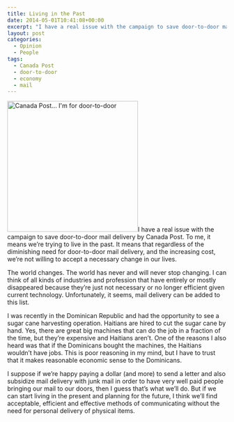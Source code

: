 ```yaml
---
title: Living in the Past
date: 2014-05-01T10:41:08+00:00
excerpt: "I have a real issue with the campaign to save door-to-door mail delivery by Canada Post. To me, it means we're trying to live in the past. The world changes. The world has never and will never stop changing."
layout: post
categories:
  - Opinion
  - People
tags:
  - Canada Post
  - door-to-door
  - economy
  - mail
---
```

<a href="https://dv8b8dkxht4vb.cloudfront.net/img/canada-post.jpg" data-fslightbox="lightbox"><img class="alignleft size-medium wp-image-3835" src="https://dv8b8dkxht4vb.cloudfront.net/img/canada-post-300x300.jpg" alt="Canada Post... I'm for door-to-door" width="300" height="300" srcset="https://dv8b8dkxht4vb.cloudfront.net/img/canada-post-300x300.jpg 300w, https://dv8b8dkxht4vb.cloudfront.net/img/canada-post-150x150.jpg 150w, https://dv8b8dkxht4vb.cloudfront.net/img/canada-post.jpg 498w" sizes="(max-width: 300px) 100vw, 300px" /></a>I have a real issue with the campaign to save door-to-door mail delivery by Canada Post. To me, it means we&#8217;re trying to live in the past. It means that regardless of the diminishing need for door-to-door mail delivery, and the increasing cost, we&#8217;re not willing to accept a necessary change in our lives.

The world changes. The world has never and will never stop changing. I can think of all kinds of industries and profession that have entirely or mostly disappeared because they&#8217;re just not necessary or no longer efficient given current technology. Unfortunately, it seems, mail delivery can be added to this list.

I was recently in the Dominican Republic and had the opportunity to see a sugar cane harvesting operation. Haitians are hired to cut the sugar cane by hand. Yes, there are great big machines that can do the job in a fraction of the time, but they&#8217;re expensive and Haitians aren&#8217;t. One of the reasons I also heard was that if the Dominicans bought the machines, the Haitians wouldn&#8217;t have jobs. This is poor reasoning in my mind, but I have to trust that it makes reasonable economic sense to the Dominicans.

I suppose if we&#8217;re happy paying a dollar (and more) to send a letter and also subsidize mail delivery with junk mail in order to have very well paid people bringing our mail to our doors, then I guess that&#8217;s what we&#8217;ll do. But if we can start living in the present and planning for the future, I think we&#8217;ll find acceptable, efficient and effective methods of communicating without the need for personal delivery of physical items.